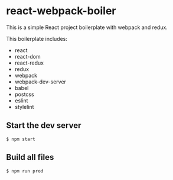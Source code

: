 # react-webpack-boiler
This is a simple React project boilerplate with webpack and redux.

This boilerplate includes:

- react
- react-dom
- react-redux
- redux
- webpack
- webpack-dev-server
- babel
- postcss
- eslint
- stylelint

## Start the dev server

```
$ npm start
```

## Build all files

```
$ npm run prod
```

